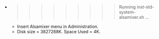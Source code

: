 * >>>>>>>>> Running inst-std-system-alsamixer.sh ...
  * Insert Alsamixer menu in Administration.
  * Disk size = 3827288K. Space Used = 4K.
